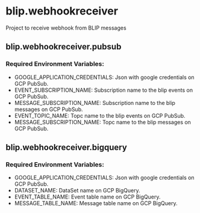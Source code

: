 # blip.webhookreceiver
Project to receive webhook from BLIP messages

## blip.webhookreceiver.pubsub

### Required Environment Variables:
- GOOGLE_APPLICATION_CREDENTIALS: Json with google credentials on GCP PubSub.
- EVENT_SUBSCRIPTION_NAME: Subscription name to the blip events on GCP PubSub.
- MESSAGE_SUBSCRIPTION_NAME: Subscription name to the blip messages on GCP PubSub.
- EVENT_TOPIC_NAME: Topc name to the blip events on GCP PubSub.
- MESSAGE_SUBSCRIPTION_NAME: Topc name to the blip messages on GCP PubSub.

## blip.webhookreceiver.bigquery

### Required Environment Variables:
- GOOGLE_APPLICATION_CREDENTIALS: Json with google credentials on GCP PubSub.
- DATASET_NAME: DataSet name on GCP BigQuery.
- EVENT_TABLE_NAME: Event table name on GCP BigQuery.
- MESSAGE_TABLE_NAME: Message table name on GCP BigQuery.

